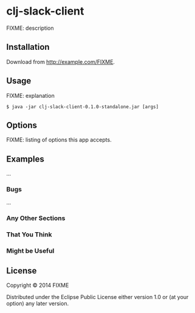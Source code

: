 # clj-slack-client

FIXME: description

## Installation

Download from http://example.com/FIXME.

## Usage

FIXME: explanation

    $ java -jar clj-slack-client-0.1.0-standalone.jar [args]

## Options

FIXME: listing of options this app accepts.

## Examples

...

### Bugs

...

### Any Other Sections
### That You Think
### Might be Useful

## License

Copyright © 2014 FIXME

Distributed under the Eclipse Public License either version 1.0 or (at
your option) any later version.
